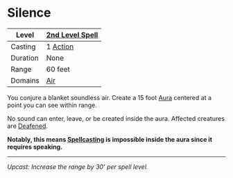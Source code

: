# Silence

| Level    | [2nd Level Spell](2nd%20Level%20Spells.md)          |
| -------- | --------------------------------------------------- |
| Casting  | 1 [Action](../../../../Game%20Procedures/Action.md) |
| Duration | None                                                |
| Range    | 60 feet                                             |
| Domains  | [Air](../../../Spell%20Domains/Air.md)              |

You conjure a blanket soundless air. Create a 15 foot [Aura](../../Areas%20of%20Effect/Aura.md) centered at a point you can see within range.

No sound can enter, leave, or be created inside the aura. Affected creatures are [Deafened](../../../../Conditions/Deafened.md).

**Notably, this means [Spellcasting](../../../Spellcasting/Spellcasting%20Systems/Spellcasting%20Systems.md) is impossible inside the aura since it requires speaking.**

---
*Upcast: Increase the range by 30' per spell level.*
